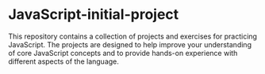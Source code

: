 # JavaScript-initial-project
This repository contains a collection of projects and exercises for practicing JavaScript. The projects are designed to help improve your understanding of core JavaScript concepts and to provide hands-on experience with different aspects of the language.
